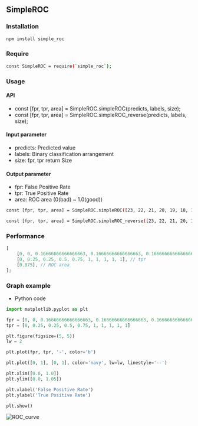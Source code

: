 ## SimpleROC

### Installation

```bash
npm install simple_roc
```

### Require

```bash
const SimpleROC = require(`simple_roc`);
```

### Usage

#### API

-   const [fpr, tpr, area] = SimpleROC.simpleROC(predicts, labels, size);
-   const [fpr, tpr, area] = SimpleROC.simpleROC_reverse(predicts, labels, size);

#### Input parameter

-   predicts: Predicted value
-   labels: Binary classification arrangement
-   size: fpr, tpr return Size

#### Output parameter

-   fpr: False Positive Rate
-   tpr: True Positive Rate
-   area: ROC area (0(bad) ~ 1.0(good))

```bash
const [fpr, tpr, area] = SimpleROC.simpleROC([23, 22, 21, 20, 19, 18, 17, 16, 15, 14], [1, 1, 1, 1, 1, 0, 0, 0, 1, 0], 10);
```

```bash
const [fpr, tpr, area] = SimpleROC.simpleROC_reverse([23, 22, 21, 20, 19, 18, 17, 16, 15, 14], [0, 1, 0, 0, 0, 1, 1, 1, 1, 1], 10);
```

### Performance

```javascript
[
    [0, 0, 0.16666666666666663, 0.16666666666666663, 0.16666666666666663, 0.16666666666666663, 0.33333333333333337, 0.5, 0.6666666666666667, 1], // fpr
    [0, 0.25, 0.25, 0.5, 0.75, 1, 1, 1, 1, 1], // tpr
    [0.875], // ROC area
];
```

### Graph example

-   Python code

```python
import matplotlib.pyplot as plt

fpr = [0, 0, 0.16666666666666663, 0.16666666666666663, 0.16666666666666663, 0.16666666666666663, 0.33333333333333337, 0.5, 0.6666666666666667, 1]
tpr = [0, 0.25, 0.25, 0.5, 0.75, 1, 1, 1, 1, 1]
```

```python
plt.figure(figsize=(5, 5))
lw = 2

plt.plot(fpr, tpr, '-', color='b')

plt.plot([0, 1], [0, 1], color='navy', lw=lw, linestyle='--')

plt.xlim([0.0, 1.0])
plt.ylim([0.0, 1.05])

plt.xlabel('False Positive Rate')
plt.ylabel('True Positive Rate')

plt.show()
```

![ROC_curve](https://kihyeon-hong.github.io/Collection_of_repository_images/Simple_ROC_curve/SimpleROC_feature.jpg)
